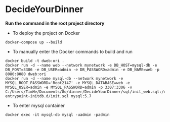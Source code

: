 # DecideYourDinner

**Run the command in the root project directory**

- To deploy the project on Docker

```
docker-compose up --build
```

- To manually enter the Docker commands to build and run

```
docker build -t dweb:ori .
docker run -d --name web --network mynetwork -e DB_HOST=mysql-db -e DB_PORT=3306 -e DB_USER=admin -e DB_PASSWORD=admin -e DB_NAME=web -p 8080:8080 dweb:ori
docker run -d --name mysql-db --network mynetwork -e MYSQL_ROOT_PASSWORD='Root2147' -e MYSQL_DATABASE=web -e MYSQL_USER=admin -e MYSQL_PASSWORD=admin -p 3307:3306 -v C:/Users/TimHe/Documents/Go/dinner/DecideYourDinner/sql/init_web.sql:/docker-entrypoint-initdb.d/init.sql mysql:5.7
```

- To enter mysql container

```
docker exec -it mysql-db mysql -uadmin -padmin
```
